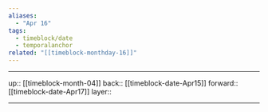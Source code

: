 ```yaml
---
aliases:
  - "Apr 16"
tags:
  - timeblock/date
  - temporalanchor
related: "[[timeblock-monthday-16]]"
---
```




***

up:: [[timeblock-month-04]]
back:: [[timeblock-date-Apr15]]
forward:: [[timeblock-date-Apr17]]
layer:: 

***
